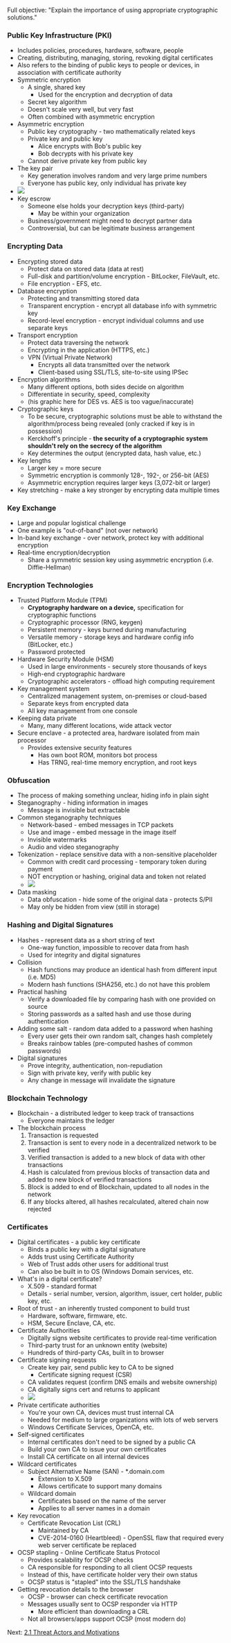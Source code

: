 Full objective: "Explain the importance of using appropriate cryptographic
solutions."

### Public Key Infrastructure (PKI)
- Includes policies, procedures, hardware, software, people
- Creating, distributing, managing, storing, revoking digital certificates
- Also refers to the binding of public keys to people or devices, in association with certificate authority
- Symmetric encryption
	- A single, shared key
		- Used for the encryption and decryption of data
	- Secret key algorithm
	- Doesn't scale very well, but very fast
	- Often combined with asymmetric encryption
- Asymmetric encryption
	- Public key cryptography - two mathematically related keys
	- Private key and public key
		- Alice encrypts with Bob's public key
		- Bob decrypts with his private key
	- Cannot derive private key from public key
- The key pair
	- Key generation involves random and very large prime numbers
	- Everyone has public key, only individual has private key
- ![](../Resources/1.0/public-key-crypto.png)
- Key escrow
	- Someone else holds your decryption keys (third-party)
		- May be within your organization
	- Business/government might need to decrypt partner data
	- Controversial, but can be legitimate business arrangement
### Encrypting Data
- Encrypting stored data
	- Protect data on stored data (data at rest)
	- Full-disk and partition/volume encryption - BitLocker, FileVault, etc.
	- File encryption - EFS, etc.
- Database encryption
	- Protecting and transmitting stored data
	- Transparent encryption - encrypt all database info with symmetric key
	- Record-level encryption - encrypt individual columns and use separate keys
- Transport encryption
	- Protect data traversing the network
	- Encrypting in the application (HTTPS, etc.)
	- VPN (Virtual Private Network)
		- Encrypts all data transmitted over the network
		- Client-based using SSL/TLS, site-to-site using IPSec
- Encryption algorithms
	- Many different options, both sides decide on algorithm
	- Differentiate in security, speed, complexity
	- (his graphic here for DES vs. AES is too vague/inaccurate)
- Cryptographic keys
	- To be secure, cryptographic solutions must be able to withstand the algorithm/process being revealed (only cracked if key is in possession)
	- Kerckhoff's principle - **the security of a cryptographic system shouldn't rely on the secrecy of the algorithm**
	- Key determines the output (encrypted data, hash value, etc.)
- Key lengths
	- Larger key = more secure
	- Symmetric encryption is commonly 128-, 192-, or 256-bit (AES)
	- Asymmetric encryption requires larger keys (3,072-bit or larger)
- Key stretching - make a key stronger by encrypting data multiple times
### Key Exchange
- Large and popular logistical challenge
- One example is "out-of-band" (not over network)
- In-band key exchange - over network, protect key with additional encryption
- Real-time encryption/decryption
	- Share a symmetric session key using asymmetric encryption (i.e. Diffie-Hellman)
### Encryption Technologies
- Trusted Platform Module (TPM)
	- **Cryptography hardware on a device,** specification for cryptographic functions
	- Cryptographic processor (RNG, keygen)
	- Persistent memory - keys burned during manufacturing
	- Versatile memory - storage keys and hardware config info (BitLocker, etc.)
	- Password protected
- Hardware Security Module (HSM)
	- Used in large environments - securely store thousands of keys
	- High-end cryptographic hardware
	- Cryptographic accelerators - offload high computing requirement
- Key management system
	- Centralized management system, on-premises or cloud-based
	- Separate keys from encrypted data
	- All key management from one console
- Keeping data private
	- Many, many different locations, wide attack vector
- Secure enclave - a protected area, hardware isolated from main processor
	- Provides extensive security features
		- Has own boot ROM, monitors bot process
		- Has TRNG, real-time memory encryption, and root keys
### Obfuscation
- The process of making something unclear, hiding info in plain sight
- Steganography - hiding information in images
	- Message is invisible but extractable
- Common steganography techniques
	- Network-based - embed messages in TCP packets
	- Use and image - embed message in the image itself
	- Invisible watermarks
	- Audio and video steganography
- Tokenization - replace sensitive data with a non-sensitive placeholder
	- Common with credit card processing - temporary token during payment
	- NOT encryption or hashing, original data and token not related
	- ![](../Resources/1.0/tokenization.png)
- Data masking
	- Data obfuscation - hide some of the original data - protects S/PII
	- May only be hidden from view (still in storage)
### Hashing and Digital Signatures
- Hashes - represent data as a short string of text
	- One-way function, impossible to recover data from hash
	- Used for integrity and digital signatures
- Collision
	- Hash functions may produce an identical hash from different input (i.e. MD5)
	- Modern hash functions (SHA256, etc.) do not have this problem
- Practical hashing
	- Verify a downloaded file by comparing hash with one provided on source
	- Storing passwords as a salted hash and use those during authentication
- Adding some salt - random data added to a password when hashing
	- Every user gets their own random salt, changes hash completely
	- Breaks rainbow tables (pre-computed hashes of common passwords)
- Digital signatures
	- Prove integrity, authentication, non-repudiation
	- Sign with private key, verify with public key
	- Any change in message will invalidate the signature
### Blockchain Technology
- Blockchain - a distributed ledger to keep track of transactions
	- Everyone maintains the ledger
- The blockchain process
	1. Transaction is requested
	2. Transaction is sent to every node in a decentralized network to be verified
	3. Verified transaction is added to a new block of data with other transactions
	4. Hash is calculated from previous blocks of transaction data and added to new block of verified transactions
	5. Block is added to end of Blockchain, updated to all nodes in the network
	6. If any blocks altered, all hashes recalculated, altered chain now rejected

### Certificates
- Digital certificates - a public key certificate
	- Binds a public key with a digital signature
	- Adds trust using Certificate Authority
	- Web of Trust adds other users for additional trust
	- Can also be built in to OS (Windows Domain services, etc.
- What's in a digital certificate?
	- X.509 - standard format
	- Details - serial number, version, algorithm, issuer, cert holder, public key, etc.
- Root of trust - an inherently trusted component to build trust
	- Hardware, software, firmware, etc.
	- HSM, Secure Enclave, CA, etc.
- Certificate Authorities
	- Digitally signs website certificates to provide real-time verification
	- Third-party trust for an unknown entity (website)
	- Hundreds of third-party CAs, built in to browser
- Certificate signing requests
	- Create key pair, send public key to CA to be signed
		- Certificate signing request (CSR)
	- CA validates request (confirm DNS emails and website ownership)
	- CA digitally signs cert and returns to applicant
	- ![](../Resources/1.0/signing-certificates.png)
- Private certificate authorities
	- You're your own CA, devices must trust internal CA
	- Needed for medium to large organizations with lots of web servers
	- Windows Certificate Services, OpenCA, etc.
- Self-signed certificates
	- Internal certificates don't need to be signed by a public CA
	- Build your own CA to issue your own certificates
	- Install CA certificate on all internal devices
- Wildcard certificates
	- Subject Alternative Name (SAN) - \*.domain.com
		- Extension to X.509
		- Allows certificate to support many domains
	- Wildcard domain
		- Certificates based on the name of the server
		- Applies to all server names in a domain
- Key revocation
	- Certificate Revocation List (CRL)
		- Maintained by CA
		- CVE-2014-0160 (Heartbleed) - OpenSSL flaw that required every web server certificate be replaced
- OCSP stapling - Online Certificate Status Protocol
	- Provides scalability for OCSP checks
	- CA responsible for responding to all client OCSP requests
	- Instead of this, have certificate holder very their own status
	- OCSP status is "stapled" into the SSL/TLS handshake
- Getting revocation details to the browser
	- OCSP - browser can check certificate revocation
	- Messages usually sent to OCSP responder via HTTP
		- More efficient than downloading a CRL
	- Not all browsers/apps support OCSP (most modern do)

Next: [2.1 Threat Actors and Motivations](https://github.com/lercc46/Messer-Sec-Plus-Notes/blob/main/2.0%20Threats%2C%20Vulnerabilities%2C%20and%20Mitigations/2.1%20Threat%20Actors%20and%20Motivations.md)
